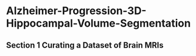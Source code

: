 # Alzheimer-Progression-3D-Hippocampal-Volume-Segmentation

## Section 1 Curating a Dataset of Brain MRIs

